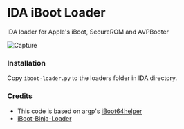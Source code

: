 # IDA iBoot Loader

IDA loader for Apple's iBoot, SecureROM and AVPBooter

![Capture](https://user-images.githubusercontent.com/8758978/133671626-fa733488-ecb2-411e-9d76-691a19321a7f.PNG)


### Installation

Copy `iboot-loader.py` to the loaders folder in IDA directory.

### Credits

* This code is based on argp's [iBoot64helper](https://github.com/argp/iBoot64helper)
* [iBoot-Binja-Loader](https://github.com/EliseZeroTwo/iBoot-Binja-Loader)
